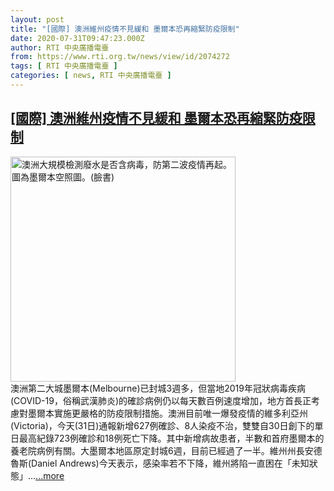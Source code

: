 ```yaml
---
layout: post
title: "[國際] 澳洲維州疫情不見緩和 墨爾本恐再縮緊防疫限制"
date: 2020-07-31T09:47:23.000Z
author: RTI 中央廣播電臺
from: https://www.rti.org.tw/news/view/id/2074272
tags: [ RTI 中央廣播電臺 ]
categories: [ news, RTI 中央廣播電臺 ]
---
```

<!--1596188843000-->
[[國際] 澳洲維州疫情不見緩和 墨爾本恐再縮緊防疫限制](https://www.rti.org.tw/news/view/id/2074272)
------

<div>
<img src="https://static.rti.org.tw/assets/thumbnails/2020/05/21/9bdde7320940c332240f653277af52bc.jpg" width="360" alt="澳洲大規模檢測廢水是否含病毒，防第二波疫情再起。圖為墨爾本空照圖。(臉書)" title="澳洲大規模檢測廢水是否含病毒，防第二波疫情再起。圖為墨爾本空照圖。(臉書)"><br>澳洲第二大城墨爾本(Melbourne)已封城3週多，但當地2019年冠狀病毒疾病(COVID-19，俗稱武漢肺炎)的確診病例仍以每天數百例速度增加，地方首長正考慮對墨爾本實施更嚴格的防疫限制措施。澳洲目前唯一爆發疫情的維多利亞州(Victoria)，今天(31日)通報新增627例確診、8人染疫不治，雙雙自30日創下的單日最高紀錄723例確診和18例死亡下降。其中新增病故患者，半數和首府墨爾本的養老院病例有關。大墨爾本地區原定封城6週，目前已經過了一半。維州州長安德魯斯(Daniel Andrews)今天表示，感染率若不下降，維州將陷一直困在「未知狀態」...<a target="_blank" href="https://www.rti.org.tw/news/view/id/2074272">...more</a>
</div>
